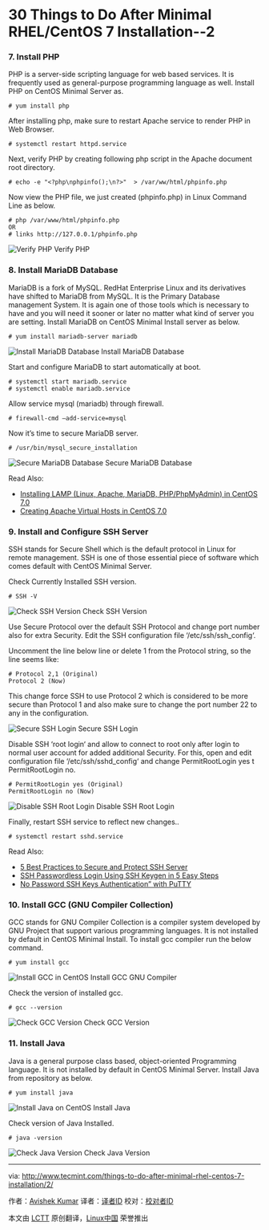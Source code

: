 30 Things to Do After Minimal RHEL/CentOS 7 Installation--2
================================================================================
### 7. Install PHP ###

PHP is a server-side scripting language for web based services. It is frequently used as general-purpose programming language as well. Install PHP on CentOS Minimal Server as.

    # yum install php

After installing php, make sure to restart Apache service to render PHP in Web Browser.

    # systemctl restart httpd.service

Next, verify PHP by creating following php script in the Apache document root directory.

    # echo -e "<?php\nphpinfo();\n?>"  > /var/ww/html/phpinfo.php

Now view the PHP file, we just created (phpinfo.php) in Linux Command Line as below.

    # php /var/www/html/phpinfo.php
    OR
    # links http://127.0.0.1/phpinfo.php

![Verify PHP](http://www.tecmint.com/wp-content/uploads/2015/04/Verify-PHP.jpeg)
Verify PHP

### 8. Install MariaDB Database ###

MariaDB is a fork of MySQL. RedHat Enterprise Linux and its derivatives have shifted to MariaDB from MySQL. It is the Primary Database management System. It is again one of those tools which is necessary to have and you will need it sooner or later no matter what kind of server you are setting. Install MariaDB on CentOS Minimal Install server as below.

    # yum install mariadb-server mariadb

![Install MariaDB Database](http://www.tecmint.com/wp-content/uploads/2015/04/Install-MariaDB-Database.jpeg)
Install MariaDB Database

Start and configure MariaDB to start automatically at boot.

    # systemctl start mariadb.service
    # systemctl enable mariadb.service

Allow service mysql (mariadb) through firewall.

    # firewall-cmd –add-service=mysql

Now it’s time to secure MariaDB server.

    # /usr/bin/mysql_secure_installation

![Secure MariaDB Database](http://www.tecmint.com/wp-content/uploads/2015/04/Secure-MariaDB.jpeg)
Secure MariaDB Database

Read Also:

- [Installing LAMP (Linux, Apache, MariaDB, PHP/PhpMyAdmin) in CentOS 7.0][1]
- [Creating Apache Virtual Hosts in CentOS 7.0][2]

### 9. Install and Configure SSH Server ###

SSH stands for Secure Shell which is the default protocol in Linux for remote management. SSH is one of those essential piece of software which comes default with CentOS Minimal Server.

Check Currently Installed SSH version.

    # SSH -V

![Check SSH Version](http://www.tecmint.com/wp-content/uploads/2015/04/Check-SSH-Version.jpeg)
Check SSH Version

Use Secure Protocol over the default SSH Protocol and change port number also for extra Security. Edit the SSH configuration file ‘/etc/ssh/ssh_config‘.

Uncomment the line below line or delete 1 from the Protocol string, so the line seems like:

    # Protocol 2,1 (Original)
    Protocol 2 (Now)

This change force SSH to use Protocol 2 which is considered to be more secure than Protocol 1 and also make sure to change the port number 22 to any in the configuration.

![Secure SSH Login](http://www.tecmint.com/wp-content/uploads/2015/04/Secure-SSH.jpeg)
Secure SSH Login

Disable SSH ‘root login‘ and allow to connect to root only after login to normal user account for added additional Security. For this, open and edit configuration file ‘/etc/ssh/sshd_config‘ and change PermitRootLogin yes t PermitRootLogin no.

    # PermitRootLogin yes (Original) 
    PermitRootLogin no (Now)

![Disable SSH Root Login](http://www.tecmint.com/wp-content/uploads/2015/04/Disable-SSH-Root-Login.jpeg)
Disable SSH Root Login

Finally, restart SSH service to reflect new changes..

    # systemctl restart sshd.service

Read Also:

- [5 Best Practices to Secure and Protect SSH Server][3]
- [SSH Passwordless Login Using SSH Keygen in 5 Easy Steps][4]
- [No Password SSH Keys Authentication” with PuTTY][5]

### 10. Install GCC (GNU Compiler Collection) ###

GCC stands for GNU Compiler Collection is a compiler system developed by GNU Project that support various programming languages. It is not installed by default in CentOS Minimal Install. To install gcc compiler run the below command.

    # yum install gcc

![Install GCC in CentOS](http://www.tecmint.com/wp-content/uploads/2015/04/Install-GCC-in-CentOS.jpeg)
Install GCC GNU Compiler

Check the version of installed gcc.

    # gcc --version

![Check GCC Version](http://www.tecmint.com/wp-content/uploads/2015/04/Check-GCC-Version.jpeg)
Check GCC Version

### 11. Install Java ###

Java is a general purpose class based, object-oriented Programming language. It is not installed by default in CentOS Minimal Server. Install Java from repository as below.

    # yum install java

![Install Java on CentOS](http://www.tecmint.com/wp-content/uploads/2015/04/Install-java.jpeg)
Install Java

Check version of Java Installed.

    # java -version

![Check Java Version](http://www.tecmint.com/wp-content/uploads/2015/04/Check-Java-Version.jpeg)
Check Java Version

--------------------------------------------------------------------------------

via: http://www.tecmint.com/things-to-do-after-minimal-rhel-centos-7-installation/2/

作者：[Avishek Kumar][a]
译者：[译者ID](https://github.com/译者ID)
校对：[校对者ID](https://github.com/校对者ID)

本文由 [LCTT](https://github.com/LCTT/TranslateProject) 原创翻译，[Linux中国](http://linux.cn/) 荣誉推出

[a]:http://www.tecmint.com/author/avishek/
[1]:http://www.tecmint.com/install-lamp-in-centos-7/
[2]:http://www.tecmint.com/apache-virtual-hosting-in-centos/
[3]:http://www.tecmint.com/5-best-practices-to-secure-and-protect-ssh-server/
[4]:http://www.tecmint.com/ssh-passwordless-login-using-ssh-keygen-in-5-easy-steps/
[5]:http://www.tecmint.com/ssh-passwordless-login-with-putty/